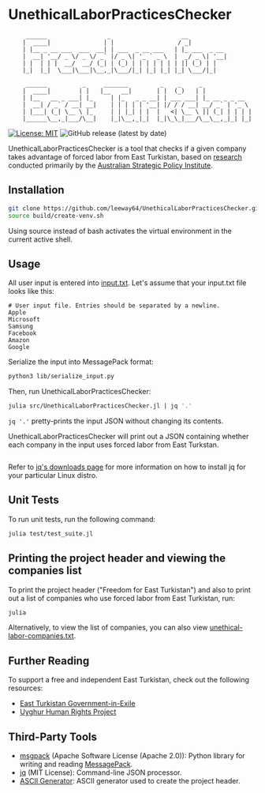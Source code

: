 # UnethicalLaborPracticesChecker


```text
     ______                 _                    __           
    |  ____|               | |                  / _|          
    | |__ _ __ ___  ___  __| | ___  _ __ ___   | |_ ___  _ __ 
    |  __| '__/ _ \/ _ \/ _` |/ _ \| '_ ` _ \  |  _/ _ \| '__|
    | |  | | |  __/  __/ (_| | (_) | | | | | | | || (_) | |   
    |_|  |_|  \___|\___|\__,_|\___/|_| |_| |_| |_| \___/|_|  
    
     ______          _     _______         _    _     _              
    |  ____|        | |   |__   __|       | |  (_)   | |             
    | |__   __ _ ___| |_     | |_   _ _ __| | ___ ___| |_ __ _ _ __  
    |  __| / _` / __| __|    | | | | | '__| |/ / / __| __/ _` | '_ \ 
    | |___| (_| \__ \ |_     | | |_| | |  |   <| \__ \ || (_| | | | |
    |______\__,_|___/\__|    |_|\__,_|_|  |_|\_\_|___/\__\__,_|_| |_|
```


[![License: MIT](https://img.shields.io/badge/License-MIT-yellow.svg)](https://opensource.org/licenses/MIT)
![GitHub release (latest by date)](https://img.shields.io/github/v/release/leeway64/UnethicalLaborPracticesChecker)

UnethicalLaborPracticesChecker is a tool that checks if a given company takes advantage of forced
labor from East Turkistan, based on [research](https://www.aspi.org.au/report/uyghurs-sale)
conducted primarily by the [Australian Strategic Policy Institute](https://www.aspi.org.au/).


## Installation

```bash
git clone https://github.com/leeway64/UnethicalLaborPracticesChecker.git
source build/create-venv.sh
```

Using source instead of bash activates the virtual environment in the current active shell. 


## Usage

All user input is entered into [input.txt](include/input.txt). Let's assume that your input.txt file looks like this:

```text
# User input file. Entries should be separated by a newline.
Apple
Microsoft
Samsung
Facebook
Amazon
Google
```

Serialize the input into MessagePack format:

```bash
python3 lib/serialize_input.py
```

Then, run UnethicalLaborPracticesChecker:

```bash
julia src/UnethicalLaborPracticesChecker.jl | jq '.'
```

`jq '.'` pretty-prints the input JSON without changing its contents.

UnethicalLaborPracticesChecker will print out a JSON containing whether each company in the
input uses forced labor from East Turkstan.

```json

```

Refer to [jq's downloads page](https://stedolan.github.io/jq/download/) for more information on how
to install jq for your particular Linux distro.


## Unit Tests

To run unit tests, run the following command:

```bash
julia test/test_suite.jl
```


## Printing the project header and viewing the companies list

To print the project header ("Freedom for East Turkistan") and also to print out a list of companies
who use forced labor from East Turkistan, run:

```bash
julia
```

Alternatively, to view the list of companies, you can also view
[unethical-labor-companies.txt](doc/unethical-labor-companies-list.txt).


## Further Reading

To support a free and independent East Turkistan, check out the following resources:

- [East Turkistan Government-in-Exile](https://east-turkistan.net/)
- [Uyghur Human Rights Project](https://uhrp.org/)


## Third-Party Tools

- [msgpack](https://pypi.org/project/msgpack/) (Apache Software License (Apache 2.0)): Python
library for writing and reading [MessagePack](https://msgpack.org/).
- [jq](https://stedolan.github.io/jq/) (MIT License): Command-line JSON processor.
- [ASCII Generator](http://www.network-science.de/ascii/): ASCII generator used to create the project header.
